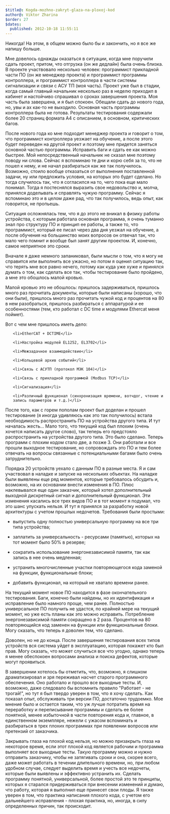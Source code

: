 ```yaml
---
$title@: Kogda-mozhno-zakryt-glaza-na-ploxoj-kod
author@: Viktor Zharina
$order: 27
$dates:
  published: 2012-10-18 11:55:11
---
```

Никогда! На этом, в общем  можно было бы и закончить, но я все же напишу больше. 

Мне довелось однажды оказаться в ситуации, когда мне поручили сдать проект, притом, что отгрузка (он же дедлайн) была очень близка. В проекте участвовало несколько человек: программист прикладной части ПО (он же менеджер проекта) и программист программы контроллера, и программист контроллера в части системы сигнализации и связи с АСУ ТП (моя часть). Проект уже был в стадии, когда самый главный начальник несколько раз в неделю приходил в кабинет и настойчиво спрашивал о сроках завершения проекта. Моя часть была завершена, и я был спокоен. Обещали сдать до нового года, но, увы и ах как-то не выходило. Основная часть программы контроллера была не готова. Результаты тестирования содержали более 20 страниц формата А4 с описанием, в основном, критических багов.

После нового года ко мне подходит менеджер проекта и говорит о том, что программист контроллера уезжает на обучение, а после этого будет переведен на другой проект и поэтому мне придется заняться основной частью программы. Исправить баги и сдать ее как можно быстрее. Мой непосредственный начальник не сказал мне поэтому поводу ни слова. Сейчас я вспоминаю те дни и корю себя за то, что не пошел к нему, и не начал разбираться как же так получилось. Возможно, стоило вообще отказаться от выполнения поставленной задачи, ну или предложить условия, на которых это будет сделано. Но тогда случилось так, что я согласился на то, чего пока еще мало понимал. Тогда я постеснялся выразить свое недовольство и, молча, принялся доделывать и справлять чужую программу. Сейчас я вспоминаю это и в целом даже рад, что так получилось, ведь опыт, как говорится, не пропьешь.

<!--more-->

Ситуация осложнялась тем, что я до этого не вникал в физику работы устройства, с которым работала основная программа, я очень туманно знал про структуру ПО и принцип ее работы, а также то, что программист, который ее писал через два дня уезжал на обучение, а после обучения на большинство моих вопросов он отвечал так, что мало чего помнит и вообще был занят другим проектом. И, конечно, самое неприятное это сроки.

Вначале я даже немного запаниковал, были мысли о том, что я могу не справится или выполнить все ужасно, но потом я оценил ситуацию так, что терять мне все равно нечего, потому как куда уже хуже и принялся думать о том, как сделать все так, чтобы тестирование было пройдено, а мне это обошлось малой кровью.

Малой кровью это не обошлось: пришлось задерживаться, пришлось много раз прочитать документы, которые были написаны (хорошо, что они были), пришлось много раз прочитать чужой код и процентов на 80 в нем разобраться, пришлось разбираться с аппаратурой и ее особенностями (тем, кто работал с DC time и модулями Ethercat меня поймет).

Вот с чем мне пришлось иметь дело:

<ul>

	<li>EtherCAT + DCTIME</li>

	<li>Настройка модулей EL1252, EL3702</li>

	<li>Межзадачное взаимодействие</li>

	<li>Кольцевой архив событий</li>

	<li>Связь с АСУТП (протокол МЭК 104)</li>

	<li>Связь с прикладной программой (Modbus TCP)</li>

	<li>Сигнализация</li>

	<li>Различный функционал (синхронизация времени, вотчдог, чтение и запись параметров и т.д.)</li>

</ul>



После того, как с горем пополам проект был доделан и прошел тестирование (я иногда удивляюсь как это так получилось) встала необходимость распространить ПО на устройства другого типа. И тут началась жесть... Мало того, что текущий код был плохим (очень хочется написать другое слово), так теперь его предстояло распространить на устройства другого типа. Это было сделано. Теперь программ с плохим кодом стало две, а позже 3. Они работали и все прошли выходное тестирование, но сопровождать это ПО и тем более отвечать на вопросы связанные с потенциальными багами было очень затруднительно.

Порядка 20 устройств уехало с данным ПО в разные места. Я и сам участвовал в наладке и запуске на нескольких объектах. На наладке были выявлены еще ряд моментов, которые требовалось обсудить и, возможно, на их основании внести изменения в ПО. Плюс наклевывался еще один заказчик, который хотел дополнительный выходной дискретный сигнал и дополнительный функционал. Эти изменения касались все трех видов ПО и в тот момент я подумал, что это шанс упускать нельзя. И тут я принялся за разработку новой архитектуры с учетом прошлых недочетов. Требования были простыми:

- выпустить одну полностью универсальную программу на все три типа устройства;

- заплатить за универсальность - ресурсами (памятью), которых на тот момент было 50% в резерве;

- сократить использование энергонезависимой памяти, так как запись в нее очень медленная;

- устранить многочисленные участки повторяющегося кода заменой на функции, функциональные блоки;

- добавить функционал, на который не хватало времени ранее.



На текущий момент новое ПО находится в фазе окончательного тестирования. Баги, конечно были найдены, но их идентификация и исправление было намного проще, чем ранее. Полностью универсальное ПО получить не удастся, по крайней мере на текущий момент, но уже есть планы как это можно исправить. Потребление энергонезависимой памяти сокращено в 2 раза. Процентов на 80 повторяющийся код заменен на функции или функциональные блоки. Могу сказать, что теперь я доволен тем, что сделано.

Доволен, но не до конца. После завершения тестирования всех типов устройств вся система уйдет в эксплуатацию, которая покажет кто был прав. Могу сказать, что может случиться все что угодно, однако теперь я менее обеспокоен вопросами анализа и поиска дефектов, которые могут проявиться.



В завершении хотелось бы отметить, что, возможно, я слишком драматизировал и зря переживал насчет старого программного обеспечения. Оно работало и прошло все выходные тесты. И, возможно, даже следовало бы вспомнить правило "Работает - не трогай!", но тут я был твердо уверен в том, что я хочу сделать. Как показал опыт, обслуживать три версии ПО, достаточно трудоемко. Мое мнение было и остается таким, что уж лучше потратить время на переработку и переписывание программы и сделать ее более понятной, менее избыточной в части повторения кода и, главное, в единственном экземпляре, нежели с ужасом вспоминать и разбираться в трех плохих программах при появлении вопросов или претензий от заказчика.

Закрывать глаза на плохой код нельзя, но можно призакрыть глаза на некоторое время, если этот плохой код является рабочим и программа выполняет все выходные тесты. Такую программу можно и нужно отправить  заказчику, чтобы не затягивать сроки и она, скорее всего, даже может работать в течении длительного времени, но, при любом удобном случае, следует выделить время и учесть все недочеты, которые были выявлены и эффективно устранить их. Сделать программу понятной, универсальной, более простой это те принципы, которых я старался придерживаться при внесении изменений и думаю, что работу, которая я выполнил еще принесет свои плоды. Я также уверен в том, что практика написания плохого кода, с учетом его дальнейшего исправления - плохая практика, но, иногда, в силу определенных причин, так происходит.

